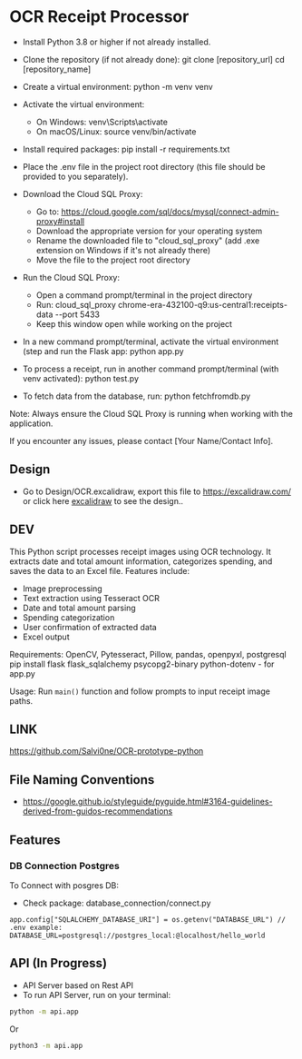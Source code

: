 # OCR Receipt Processor

-  Install Python 3.8 or higher if not already installed.

-  Clone the repository (if not already done):
   git clone [repository_url]
   cd [repository_name]

-  Create a virtual environment:
   python -m venv venv

-  Activate the virtual environment:
   - On Windows: venv\Scripts\activate
   - On macOS/Linux: source venv/bin/activate

-  Install required packages:
   pip install -r requirements.txt

-  Place the .env file in the project root directory (this file should be provided to you separately).

-  Download the Cloud SQL Proxy:
   - Go to: https://cloud.google.com/sql/docs/mysql/connect-admin-proxy#install
   - Download the appropriate version for your operating system
   - Rename the downloaded file to "cloud_sql_proxy" (add .exe extension on Windows if it's not already there)
   - Move the file to the project root directory

-  Run the Cloud SQL Proxy:
   - Open a command prompt/terminal in the project directory
   - Run: cloud_sql_proxy chrome-era-432100-q9:us-central1:receipts-data --port 5433
   - Keep this window open while working on the project

-  In a new command prompt/terminal, activate the virtual environment (step and run the Flask app:
   python app.py

-  To process a receipt, run in another command prompt/terminal (with venv activated):
    python test.py

-  To fetch data from the database, run:
    python fetchfromdb.py

Note: Always ensure the Cloud SQL Proxy is running when working with the application.

If you encounter any issues, please contact [Your Name/Contact Info].


## Design

- Go to Design/OCR.excalidraw, export this file to https://excalidraw.com/ or click here [excalidraw](https://excalidraw.com/) to see the design..


## DEV

This Python script processes receipt images using OCR technology. It extracts date and total amount information, categorizes spending, and saves the data to an Excel file. Features include:

- Image preprocessing
- Text extraction using Tesseract OCR
- Date and total amount parsing
- Spending categorization
- User confirmation of extracted data
- Excel output

Requirements: OpenCV, Pytesseract, Pillow, pandas, openpyxl, postgresql
pip install flask flask_sqlalchemy psycopg2-binary python-dotenv - for app.py

Usage: Run `main()` function and follow prompts to input receipt image paths.

## LINK
https://github.com/Salvi0ne/OCR-prototype-python

## File Naming Conventions
- https://google.github.io/styleguide/pyguide.html#3164-guidelines-derived-from-guidos-recommendations


## Features

### DB Connection Postgres
To Connect with posgres DB:
- Check package: database_connection/connect.py 

```
app.config["SQLALCHEMY_DATABASE_URI"] = os.getenv("DATABASE_URL") // .env example: DATABASE_URL=postgresql://postgres_local:@localhost/hello_world
```

## API (In Progress)

- API Server based on Rest API
- To run API Server, run on your terminal: 

```bash
python -m api.app
```
Or
```bash
python3 -m api.app
```
